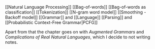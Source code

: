 [[Natural Language Processing]]
[[Bag-of-words]]
[[Bag-of-words as classification]]
[[Tokenization]]
[[N-gram word model]]
[[Smoothing - Backoff model]]
[[Grammar]] and [[Language]]
[[Parsing]] and [[Probabilistic Context-Free Grammar|PCFG]]

Apart from that the chapter goes on with *Augmented Grammars* and *Complications of Real Natural Languages*, which I decide to not writing notes.